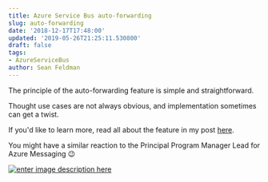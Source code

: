 ```yaml
---
title: Azure Service Bus auto-forwarding
slug: auto-forwarding
date: '2018-12-17T17:48:00'
updated: '2019-05-26T21:25:11.530800'
draft: false
tags:
- AzureServiceBus
author: Sean Feldman
---
```

The principle of the auto-forwarding feature is simple and straightforward.<br>
Thought use cases are not always obvious, and implementation sometimes can get a twist.<br>
If you'd like to learn more, read all about the feature in my post [here](https://www.serverless360.com/blog/auto-forwarding-a-hidden-gem-of-service-bus).

You might have a similar reaction to the Principal Program Manager Lead for Azure Messaging 😉

[![enter image description here][1]][2]

[1]: https://aspblogs.blob.core.windows.net:443/media/sfeldman/2018/asb-auto-forwarding/auto-forwarding.jpg
[2]: https://twitter.com/DanRosanova/status/1074716456238014464
